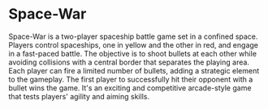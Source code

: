 # Space-War
Space-War is a two-player spaceship battle game set in a confined space. Players control spaceships, one in yellow and the other in red, and engage in a fast-paced battle. The objective is to shoot bullets at each other while avoiding collisions with a central border that separates the playing area. Each player can fire a limited number of bullets, adding a strategic element to the gameplay. The first player to successfully hit their opponent with a bullet wins the game. It's an exciting and competitive arcade-style game that tests players' agility and aiming skills.
